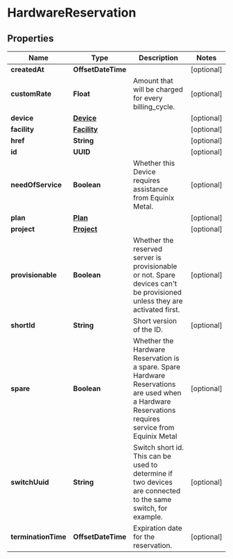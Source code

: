 

# HardwareReservation


## Properties

| Name | Type | Description | Notes |
|------------ | ------------- | ------------- | -------------|
|**createdAt** | **OffsetDateTime** |  |  [optional] |
|**customRate** | **Float** | Amount that will be charged for every billing_cycle. |  [optional] |
|**device** | [**Device**](Device.md) |  |  [optional] |
|**facility** | [**Facility**](Facility.md) |  |  [optional] |
|**href** | **String** |  |  [optional] |
|**id** | **UUID** |  |  [optional] |
|**needOfService** | **Boolean** | Whether this Device requires assistance from Equinix Metal. |  [optional] |
|**plan** | [**Plan**](Plan.md) |  |  [optional] |
|**project** | [**Project**](Project.md) |  |  [optional] |
|**provisionable** | **Boolean** | Whether the reserved server is provisionable or not. Spare devices can&#39;t be provisioned unless they are activated first. |  [optional] |
|**shortId** | **String** | Short version of the ID. |  [optional] |
|**spare** | **Boolean** | Whether the Hardware Reservation is a spare. Spare Hardware Reservations are used when a Hardware Reservations requires service from Equinix Metal |  [optional] |
|**switchUuid** | **String** | Switch short id. This can be used to determine if two devices are connected to the same switch, for example. |  [optional] |
|**terminationTime** | **OffsetDateTime** | Expiration date for the reservation. |  [optional] |



